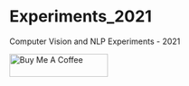 # Experiments_2021
Computer Vision and NLP Experiments - 2021

<a href="https://www.buymeacoffee.com/sheikmohdimran" target="_blank"><img src="https://cdn.buymeacoffee.com/buttons/default-orange.png" alt="Buy Me A Coffee" height="41" width="174"></a>
